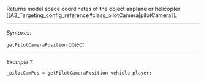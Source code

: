 Returns model space coordinates of the object airplane or helicopter [[A3_Targeting_config_reference#class_pilotCamera|pilotCamera]].


---
*Syntaxes:*

`getPilotCameraPosition` object

---
*Example 1:*

```sqf
_pilotCamPos = getPilotCameraPosition vehicle player;
```